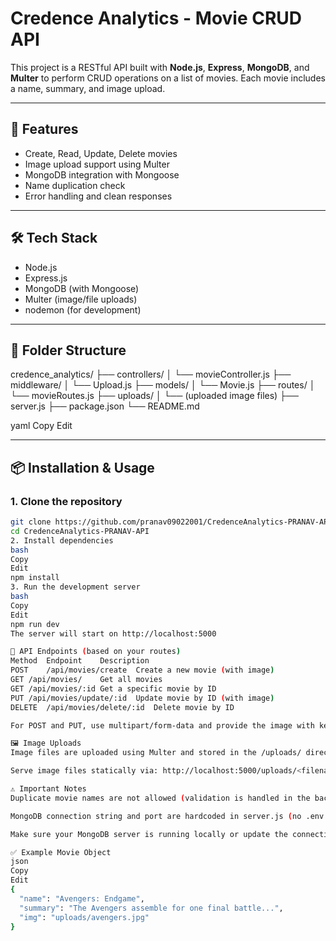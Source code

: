 # Credence Analytics - Movie CRUD API

This project is a RESTful API built with **Node.js**, **Express**, **MongoDB**, and **Multer** to perform CRUD operations on a list of movies. Each movie includes a name, summary, and image upload.

---

## 🚀 Features

- Create, Read, Update, Delete movies
- Image upload support using Multer
- MongoDB integration with Mongoose
- Name duplication check
- Error handling and clean responses

---

## 🛠 Tech Stack

- Node.js
- Express.js
- MongoDB (with Mongoose)
- Multer (image/file uploads)
- nodemon (for development)

---

## 📁 Folder Structure


credence_analytics/
├── controllers/
│ └── movieController.js
├── middleware/
│ └── Upload.js
├── models/
│ └── Movie.js
├── routes/
│ └── movieRoutes.js
├── uploads/
│ └── (uploaded image files)
├── server.js
├── package.json
└── README.md

yaml
Copy
Edit

---

## 📦 Installation & Usage

### 1. Clone the repository

```bash
git clone https://github.com/pranav09022001/CredenceAnalytics-PRANAV-API.git
cd CredenceAnalytics-PRANAV-API
2. Install dependencies
bash
Copy
Edit
npm install
3. Run the development server
bash
Copy
Edit
npm run dev
The server will start on http://localhost:5000

📂 API Endpoints (based on your routes)
Method	Endpoint	Description
POST	/api/movies/create	Create a new movie (with image)
GET	/api/movies/	Get all movies
GET	/api/movies/:id	Get a specific movie by ID
PUT	/api/movies/update/:id	Update movie by ID (with image)
DELETE	/api/movies/delete/:id	Delete movie by ID

For POST and PUT, use multipart/form-data and provide the image with key name img.

🖼 Image Uploads
Image files are uploaded using Multer and stored in the /uploads/ directory.

Serve image files statically via: http://localhost:5000/uploads/<filename>

⚠️ Important Notes
Duplicate movie names are not allowed (validation is handled in the backend).

MongoDB connection string and port are hardcoded in server.js (no .env used).

Make sure your MongoDB server is running locally or update the connection string as needed.

✅ Example Movie Object
json
Copy
Edit
{
  "name": "Avengers: Endgame",
  "summary": "The Avengers assemble for one final battle...",
  "img": "uploads/avengers.jpg"
}

